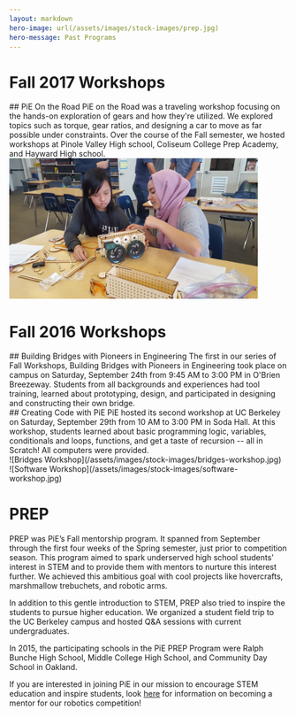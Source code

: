```yaml
---
layout: markdown
hero-image: url(/assets/images/stock-images/prep.jpg)
hero-message: Past Programs
---
```

# Fall 2017 Workshops


<div class="row">
  <div class="col-md-12" markdown="1">
## PiE On the Road
  PiE on the Road was a traveling workshop focusing on the hands-on exploration of gears and how they're utilized. We explored topics such as torque, gear ratios, and designing a car to move as far possible under constraints. Over the course of the Fall semester, we hosted workshops at Pinole Valley High school, Coliseum College Prep Academy, and Hayward High school.
  </div>
</div>

<div class="row">
    <div class="col-md-3">
    </div>
  <div class="col-md-6">
    <img src="/assets/events/hayward_photos/hayward1.jpg" style="width: 450px; height: 254px;"/>
  </div>
  <div class="col-md-3">
  </div>
 </div>

# Fall 2016 Workshops


<div class="row">
  <div class="col-md-6" markdown="1">
## Building Bridges with Pioneers in Engineering
  The first in our series of Fall Workshops, Building Bridges with Pioneers in Engineering took place on campus on Saturday, September 24th from 9:45 AM to 3:00 PM in O'Brien Breezeway. Students from all backgrounds and experiences had tool training, learned about prototyping, design, and participated in designing and constructing their own bridge.
  </div>
  <div class="col-md-6" markdown="1">
## Creating Code with PiE
  PiE hosted its second workshop at UC Berkeley on Saturday, September 29th from 10 AM to 3:00 PM in Soda Hall. At this workshop, students learned about basic programming logic, variables, conditionals and loops, functions, and get a taste of recursion -- all in Scratch! All computers were provided.
  </div>
</div>


<div class="row">
  <div class="col-md-6" markdown="1">
![Bridges Workshop](/assets/images/stock-images/bridges-workshop.jpg)
  </div>
  <div class="col-md-6" markdown="1">
![Software Workshop](/assets/images/stock-images/software-workshop.jpg)
  </div>
</div>

# PREP

PREP was PiE’s Fall mentorship program. It spanned from September through the first four weeks of the Spring semester, just prior to competition season. This program aimed to spark underserved high school students' interest in STEM and to provide them with mentors to nurture this interest further. We achieved this ambitious goal with cool projects like hovercrafts, marshmallow trebuchets, and robotic arms.

In addition to this gentle introduction to STEM, PREP also tried to inspire the students to pursue higher education. We organized a student field trip to the UC Berkeley campus and hosted Q&A sessions with current undergraduates.

In 2015, the participating schools in the PiE PREP Program were Ralph Bunche High School, Middle College High School, and Community Day School in Oakland.

If you are interested in joining PiE in our mission to encourage STEM education and inspire students, look [here]({{site.baseurl}}/get-involved/become-mentor.html) for information on becoming a mentor for our robotics competition!
